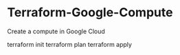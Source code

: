# Terraform-Google-Compute
Create a compute in Google Cloud

terraform init
terraform plan
terraform apply

